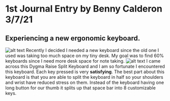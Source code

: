 #  1st Journal Entry by Benny Calderon 3/7/21
## Experiencing a new ergonomic keyboard.
![alt text](https://i.imgur.com/pZ9EVh9.jpg)
Recently I decided I needed a new keyboard since the old one I used was taking too much space on my tiny desk. My goal was to find 60% keyboards since I need more desk space for note taking. 
![alt text](https://i.imgur.com/vd26SDX.jpg)
I came across this Dygma Raise Split Keyboard and I am so fortunate I encountered this keyboard. Each key pressed is very **satisfying**. The best part about this keyboard is that you are able to split the keyboard in half so your shoulders and wrist have reduced stress on them. Instead of the keyboard having one long button for our thumb it splits up that space bar into 8 customizable keys. 
